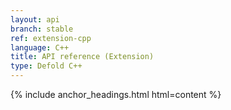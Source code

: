 ```yaml
---
layout: api
branch: stable
ref: extension-cpp
language: C++
title: API reference (Extension)
type: Defold C++
---
```

{% include anchor_headings.html html=content %}